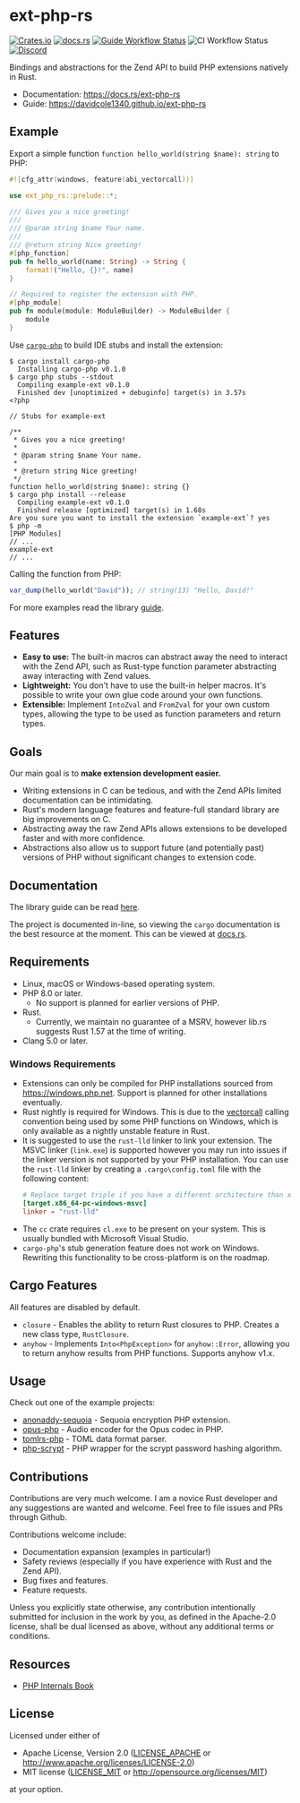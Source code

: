# ext-php-rs

[![Crates.io](https://img.shields.io/crates/v/ext-php-rs)](https://lib.rs/ext-php-rs)
[![docs.rs](https://img.shields.io/docsrs/ext-php-rs/latest)](https://docs.rs/ext-php-rs)
[![Guide Workflow Status](https://img.shields.io/github/workflow/status/davidcole1340/ext-php-rs/Deploy%20documentation?label=guide)](https://davidcole1340.github.io/ext-php-rs)
![CI Workflow Status](https://img.shields.io/github/workflow/status/davidcole1340/ext-php-rs/Build%20and%20Lint)
[![Discord](https://img.shields.io/discord/115233111977099271)](https://discord.gg/dphp)

Bindings and abstractions for the Zend API to build PHP extensions natively in
Rust.

- Documentation: <https://docs.rs/ext-php-rs>
- Guide: <https://davidcole1340.github.io/ext-php-rs>

## Example

Export a simple function `function hello_world(string $name): string` to PHP:

```rust
#![cfg_attr(windows, feature(abi_vectorcall))]

use ext_php_rs::prelude::*;

/// Gives you a nice greeting!
/// 
/// @param string $name Your name.
/// 
/// @return string Nice greeting!
#[php_function]
pub fn hello_world(name: String) -> String {
    format!("Hello, {}!", name)
}

// Required to register the extension with PHP.
#[php_module]
pub fn module(module: ModuleBuilder) -> ModuleBuilder {
    module
}
```

Use [`cargo-php`] to build IDE stubs and install the extension:

```text
$ cargo install cargo-php
  Installing cargo-php v0.1.0
$ cargo php stubs --stdout
  Compiling example-ext v0.1.0
  Finished dev [unoptimized + debuginfo] target(s) in 3.57s
<?php

// Stubs for example-ext

/**
 * Gives you a nice greeting!
 *
 * @param string $name Your name.
 *
 * @return string Nice greeting!
 */
function hello_world(string $name): string {}
$ cargo php install --release
  Compiling example-ext v0.1.0
  Finished release [optimized] target(s) in 1.68s
Are you sure you want to install the extension `example-ext`? yes
$ php -m
[PHP Modules]
// ...
example-ext
// ...
```

Calling the function from PHP:

```php
var_dump(hello_world("David")); // string(13) "Hello, David!"
```

For more examples read the library
[guide](https://davidcole1340.github.io/ext-php-rs).

[`cargo-php`]: https://crates.io/crates/cargo-php

## Features

- **Easy to use:** The built-in macros can abstract away the need to interact
  with the Zend API, such as Rust-type function parameter abstracting away
  interacting with Zend values.
- **Lightweight:** You don't have to use the built-in helper macros. It's
  possible to write your own glue code around your own functions.
- **Extensible:** Implement `IntoZval` and `FromZval` for your own custom types,
  allowing the type to be used as function parameters and return types.

## Goals

Our main goal is to **make extension development easier.**

- Writing extensions in C can be tedious, and with the Zend APIs limited
  documentation can be intimidating.
- Rust's modern language features and feature-full standard library are big
  improvements on C.
- Abstracting away the raw Zend APIs allows extensions to be developed faster
  and with more confidence.
- Abstractions also allow us to support future (and potentially past) versions
  of PHP without significant changes to extension code.

## Documentation

The library guide can be read
[here](https://davidcole1340.github.io/ext-php-rs).

The project is documented in-line, so viewing the `cargo` documentation is the
best resource at the moment. This can be viewed at [docs.rs].

## Requirements

- Linux, macOS or Windows-based operating system.
- PHP 8.0 or later.
  - No support is planned for earlier versions of PHP.
- Rust.
  - Currently, we maintain no guarantee of a MSRV, however lib.rs suggests Rust
    1.57 at the time of writing.
- Clang 5.0 or later.

### Windows Requirements

- Extensions can only be compiled for PHP installations sourced from
  <https://windows.php.net>. Support is planned for other installations
  eventually.
- Rust nightly is required for Windows. This is due to the [vectorcall] calling
  convention being used by some PHP functions on Windows, which is only
  available as a nightly unstable feature in Rust.
- It is suggested to use the `rust-lld` linker to link your extension. The MSVC
  linker (`link.exe`) is supported however you may run into issues if the linker
  version is not supported by your PHP installation. You can use the `rust-lld`
  linker by creating a `.cargo\config.toml` file with the following content:
  ```toml
  # Replace target triple if you have a different architecture than x86_64
  [target.x86_64-pc-windows-msvc]
  linker = "rust-lld"
  ```
- The `cc` crate requires `cl.exe` to be present on your system. This is usually
  bundled with Microsoft Visual Studio.
- `cargo-php`'s stub generation feature does not work on Windows. Rewriting this
  functionality to be cross-platform is on the roadmap.

[vectorcall]: https://docs.microsoft.com/en-us/cpp/cpp/vectorcall?view=msvc-170

## Cargo Features

All features are disabled by default.

- `closure` - Enables the ability to return Rust closures to PHP. Creates a new
  class type, `RustClosure`.
- `anyhow` - Implements `Into<PhpException>` for `anyhow::Error`, allowing you
  to return anyhow results from PHP functions. Supports anyhow v1.x.

## Usage

Check out one of the example projects:

- [anonaddy-sequoia](https://gitlab.com/willbrowning/anonaddy-sequoia) - Sequoia
  encryption PHP extension.
- [opus-php](https://github.com/davidcole1340/opus-php) - Audio encoder for the
  Opus codec in PHP.
- [tomlrs-php](https://github.com/jphenow/tomlrs-php) - TOML data format parser.
- [php-scrypt](https://github.com/appwrite/php-scrypt) - PHP wrapper for the
  scrypt password hashing algorithm.

## Contributions

Contributions are very much welcome. I am a novice Rust developer and any
suggestions are wanted and welcome. Feel free to file issues and PRs through
Github.

Contributions welcome include:

- Documentation expansion (examples in particular!)
- Safety reviews (especially if you have experience with Rust and the Zend API).
- Bug fixes and features.
- Feature requests.

Unless you explicitly state otherwise, any contribution intentionally submitted
for inclusion in the work by you, as defined in the Apache-2.0 license, shall be
dual licensed as above, without any additional terms or conditions.

## Resources

- [PHP Internals Book](https://www.phpinternalsbook.com/)

## License

Licensed under either of

- Apache License, Version 2.0 ([LICENSE_APACHE] or
  <http://www.apache.org/licenses/LICENSE-2.0>)
- MIT license ([LICENSE_MIT] or <http://opensource.org/licenses/MIT>)

at your option.

[LICENSE_APACHE]: https://github.com/davidcole1340/ext-php-rs/blob/master/LICENSE_APACHE
[LICENSE_MIT]: https://github.com/davidcole1340/ext-php-rs/blob/master/LICENSE_MIT
[docs.rs]: https://docs.rs/ext-php-rs
